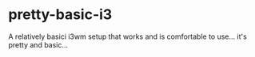 # pretty-basic-i3
A relatively basici i3wm setup that works and is comfortable to use... it's pretty and basic...

